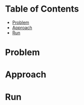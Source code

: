 # Table of Contents
- [Problem](README.md#Problem)
- [Approach](README.md#Approach)
- [Run](README.md#Run)

# Problem


# Approach


# Run

